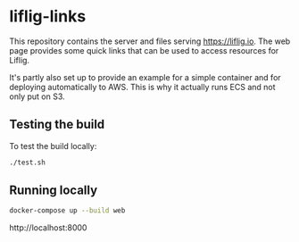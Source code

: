 # liflig-links

This repository contains the server and files serving https://liflig.io.
The web page provides some quick links that can be used to access resources
for Liflig.

It's partly also set up to provide an example for a simple container and for
deploying automatically to AWS. This is why it actually runs ECS and not
only put on S3.

## Testing the build

To test the build locally:

```bash
./test.sh
```

## Running locally

```bash
docker-compose up --build web
```

http://localhost:8000
